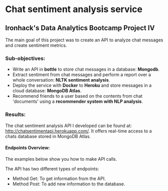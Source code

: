 # Chat sentiment analysis service

## Ironhack's Data Analytics Bootcamp Project IV

The main goal of this project was to create an API to analyze chat messages and create sentiment metrics.

### Sub-objectives:

* Write an API in **bottle** to store chat messages in a database: **Mongodb**.
* Extract sentiment from chat messages and perform a report over a whole conversation: **NLTK sentiment analysis**.
* Deploy the service with **Docker** to **Heroku** and store messages in a cloud database: **MongoDB Atlas**.
* Recommend friends to a user based on the contents from chat 'documents' using a **recommender system with NLP analysis**.

### Results:

The chat sentiment analysis API I developed can be found at: http://chatsentimentapi.herokuapp.com/. It offers real-time access to a chats database stored in MongoDB Atlas.

#### Endpoints Overview:

The examples below show you how to make API calls.

The API has two different types of endpoints:
* Method Get: To get information from the API.
* Method Post: To add new information to the database.


